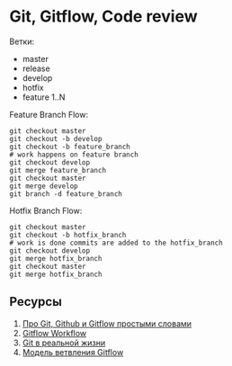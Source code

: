 # Git, Gitflow, Code review

Ветки:
* master
* release
* develop
* hotfix
* feature 1..N

Feature Branch Flow:
```
git checkout master
git checkout -b develop
git checkout -b feature_branch
# work happens on feature branch
git checkout develop
git merge feature_branch
git checkout master
git merge develop
git branch -d feature_branch
```

Hotfix Branch Flow:
```
git checkout master
git checkout -b hotfix_branch
# work is done commits are added to the hotfix_branch
git checkout develop
git merge hotfix_branch
git checkout master
git merge hotfix_branch
```

## Ресурсы
1. [Про Git, Github и Gitflow простыми словами](https://proglib.io/p/git-github-gitflow/)
2. [Gitflow Workflow](https://www.atlassian.com/git/tutorials/comparing-workflows/gitflow-workflow)
3. [Git в реальной жизни](https://blog.regolit.com/2016/10/26/git-in-real-life)
4. [Модель ветвления Gitflow](https://bitworks.software/2019-03-12-gitflow-workflow.html)